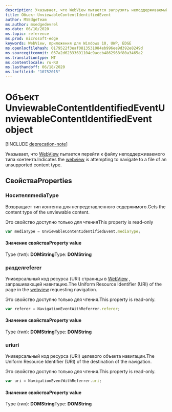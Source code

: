 ```yaml
---
description: Указывает, что WebView пытается загрузить неподдерживаемый файл.
title: Объект UnviewableContentIdentifiedEvent
author: MSEdgeTeam
ms.author: msedgedevrel
ms.date: 06/10/2020
ms.topic: reference
ms.prod: microsoft-edge
keywords: WebView, приложения для Windows 10, UWP, EDGE
ms.openlocfilehash: 0179522f3eaf0813531084eb996ee9d392e8249d
ms.sourcegitcommit: 037a2d62333691104c9accb4862968f80a3465a2
ms.translationtype: MT
ms.contentlocale: ru-RU
ms.lasthandoff: 06/18/2020
ms.locfileid: "10752015"
---
```

# <span data-ttu-id="ec784-104">Объект UnviewableContentIdentifiedEvent</span><span class="sxs-lookup"><span data-stu-id="ec784-104">UnviewableContentIdentifiedEvent object</span></span>  

[!INCLUDE [deprecation-note](../includes/deprecation-note.md)]  

<span data-ttu-id="ec784-105">Указывает, что [WebView](../webview.md) пытается перейти к файлу неподдерживаемого типа контента.</span><span class="sxs-lookup"><span data-stu-id="ec784-105">Indicates the [webview](../webview.md) is attempting to navigate to a file of an unsupported content type.</span></span>  

## <span data-ttu-id="ec784-106">Свойства</span><span class="sxs-lookup"><span data-stu-id="ec784-106">Properties</span></span>  

### <span data-ttu-id="ec784-107">Носителя</span><span class="sxs-lookup"><span data-stu-id="ec784-107">mediaType</span></span>  

<span data-ttu-id="ec784-108">Возвращает тип контента для непредставленного содержимого.</span><span class="sxs-lookup"><span data-stu-id="ec784-108">Gets the content type of the unviewable content.</span></span>  

<span data-ttu-id="ec784-109">Это свойство доступно только для чтения</span><span class="sxs-lookup"><span data-stu-id="ec784-109">This property is read-only</span></span>  

```javascript
var mediaType = UnviewableContentIdentifiedEvent.mediaType;
```  

#### <span data-ttu-id="ec784-110">Значение свойства</span><span class="sxs-lookup"><span data-stu-id="ec784-110">Property value</span></span>  

<span data-ttu-id="ec784-111">Type (тип): **DOMString**</span><span class="sxs-lookup"><span data-stu-id="ec784-111">Type: **DOMString**</span></span>  

### <span data-ttu-id="ec784-112">раздел</span><span class="sxs-lookup"><span data-stu-id="ec784-112">referer</span></span>  

<span data-ttu-id="ec784-113">Универсальный код ресурса (URI) страницы в [WebView](../webview.md) , запрашивающей навигацию.</span><span class="sxs-lookup"><span data-stu-id="ec784-113">The Uniform Resource Identifier (URI) of the page in the [webview](../webview.md) requesting navigation.</span></span>  

<span data-ttu-id="ec784-114">Это свойство доступно только для чтения.</span><span class="sxs-lookup"><span data-stu-id="ec784-114">This property is read-only.</span></span>  

```javascript
var referer = NavigationEventWithReferrer.referer;
```  

#### <span data-ttu-id="ec784-115">Значение свойства</span><span class="sxs-lookup"><span data-stu-id="ec784-115">Property value</span></span>  

<span data-ttu-id="ec784-116">Type (тип): **DOMString**</span><span class="sxs-lookup"><span data-stu-id="ec784-116">Type: **DOMString**</span></span>  

### <span data-ttu-id="ec784-117">uri</span><span class="sxs-lookup"><span data-stu-id="ec784-117">uri</span></span>  

<span data-ttu-id="ec784-118">Универсальный код ресурса (URI) целевого объекта навигации.</span><span class="sxs-lookup"><span data-stu-id="ec784-118">The Uniform Resource Identifier (URI) of the destination of the navigation.</span></span>  

<span data-ttu-id="ec784-119">Это свойство доступно только для чтения.</span><span class="sxs-lookup"><span data-stu-id="ec784-119">This property is read-only.</span></span>  

```javascript
var uri = NavigationEventWithReferrer.uri;
```  

#### <span data-ttu-id="ec784-120">Значение свойства</span><span class="sxs-lookup"><span data-stu-id="ec784-120">Property value</span></span>  

<span data-ttu-id="ec784-121">Type (тип): **DOMString**</span><span class="sxs-lookup"><span data-stu-id="ec784-121">Type: **DOMString**</span></span>  
